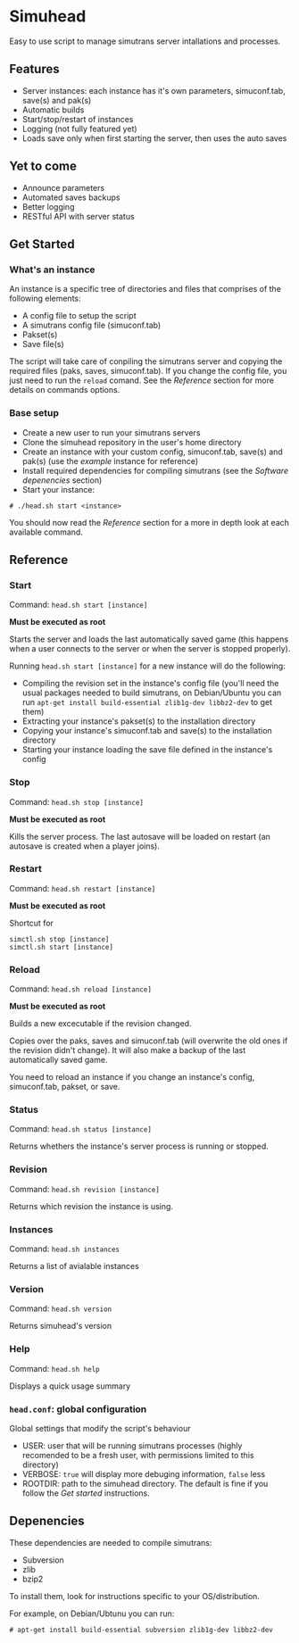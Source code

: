 Simuhead
========

Easy to use script to manage simutrans server intallations and processes.


Features
--------

- Server instances: each instance has it's own parameters, simuconf.tab, save(s) and pak(s)
- Automatic builds
- Start/stop/restart of instances
- Logging (not fully featured yet)
- Loads save only when first starting the server, then uses the auto saves


Yet to come
-----------

- Announce parameters
- Automated saves backups
- Better logging
- RESTful API with server status


Get Started
-----------

### What's an instance

An instance is a specific tree of directories and files that comprises of the following elements:
- A config file to setup the script
- A simutrans config file (simuconf.tab)
- Pakset(s)
- Save file(s)

The script will take care of conpiling the simutrans server and copying the required files (paks, saves, simuconf.tab).
If you change the config file, you just need to run the `reload` comand.
See the *Reference* section for more details on commands options.


### Base setup

- Create a new user to run your simutrans servers
- Clone the simuhead repository in the user's home directory
- Create an instance with your custom config, simuconf.tab, save(s) and pak(s) (use the *example* instance for reference)
- Install required dependencies for compiling simutrans (see the *Software depenencies* section)
- Start your instance:

```# ./head.sh start <instance>```

You should now read the *Reference* section for a more in depth look at each available command.


Reference
---------


### Start

Command: `head.sh start [instance]`

**Must be executed as root**

Starts the server and loads the last automatically saved game (this happens when a user connects to the server or when the server is stopped properly).

Running `head.sh start [instance]` for a new instance will do the following:
- Compiling the revision set in the instance's config file (you'll need the usual packages needed to build simutrans, on Debian/Ubuntu you can run `apt-get install build-essential zlib1g-dev libbz2-dev` to get them)
- Extracting your instance's pakset(s) to the installation directory
- Copying your instance's simuconf.tab and save(s) to the installation directory
- Starting your instance loading the save file defined in the instance's config


### Stop

Command: `head.sh stop [instance]`

**Must be executed as root**

Kills the server process.
The last autosave will be loaded on restart (an autosave is created when a player joins).


### Restart

Command: `head.sh restart [instance]`

**Must be executed as root**

Shortcut for 
```
simctl.sh stop [instance]
simctl.sh start [instance]
```


### Reload

Command: `head.sh reload [instance]`

**Must be executed as root**

Builds a new excecutable if the revision changed.

Copies over the paks, saves and simuconf.tab (will overwrite the old ones if the revision didn't change).
It will also make a backup of the last automatically saved game.

You need to reload an instance if you change an instance's config, simuconf.tab, pakset, or save.


### Status

Command: `head.sh status [instance]`

Returns whethers the instance's server process is running or stopped.


### Revision

Command: `head.sh revision [instance]`

Returns which revision the instance is using.


### Instances

Command: `head.sh instances`

Returns a list of avialable instances


### Version

Command: `head.sh version`

Returns simuhead's version


### Help

Command: `head.sh help`

Displays a quick usage summary


### `head.conf`: global configuration

Global settings that modify the script's behaviour

- USER: user that will be running simutrans processes (highly recomended to be a fresh user, with permissions limited to this directory)
- VERBOSE: `true` will display more debuging information, `false` less
- ROOTDIR: path to the simuhead directory. The default is fine if you follow the *Get started* instructions.


Depenencies
-----------

These dependencies are needed to compile simutrans:

- Subversion
- zlib
- bzip2

To install them, look for instructions specific to your OS/distribution.

For example, on Debian/Ubtunu you can run:

``` # apt-get install build-essential subversion zlib1g-dev libbz2-dev ```